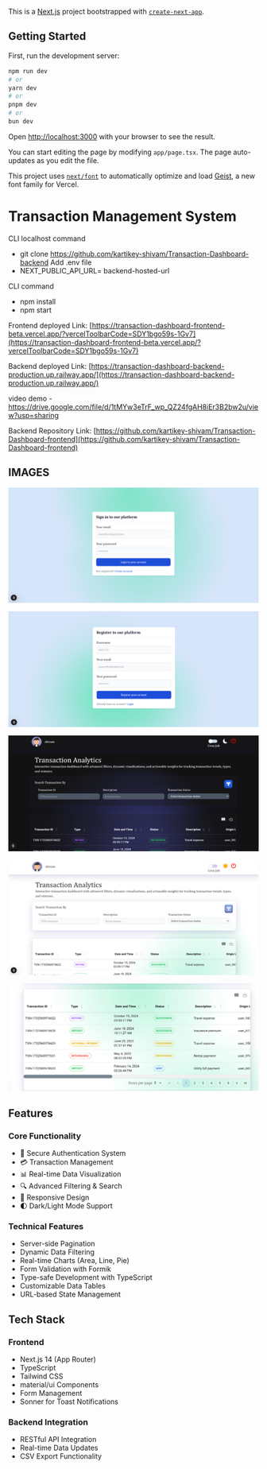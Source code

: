 This is a [Next.js](https://nextjs.org) project bootstrapped with [`create-next-app`](https://nextjs.org/docs/app/api-reference/cli/create-next-app).

## Getting Started

First, run the development server:

```bash
npm run dev
# or
yarn dev
# or
pnpm dev
# or
bun dev
```

Open [http://localhost:3000](http://localhost:3000) with your browser to see the result.

You can start editing the page by modifying `app/page.tsx`. The page auto-updates as you edit the file.

This project uses [`next/font`](https://nextjs.org/docs/app/building-your-application/optimizing/fonts) to automatically optimize and load [Geist](https://vercel.com/font), a new font family for Vercel.

# Transaction Management System


CLI localhost command

- git clone https://github.com/kartikey-shivam/Transaction-Dashboard-backend
Add .env file
- NEXT_PUBLIC_API_URL= backend-hosted-url

CLI command
- npm install
- npm start



Frontend deployed Link: [https://transaction-dashboard-frontend-beta.vercel.app/?vercelToolbarCode=SDY1bgo59s-1Gv7](https://transaction-dashboard-frontend-beta.vercel.app/?vercelToolbarCode=SDY1bgo59s-1Gv7)

Backend deployed Link: [https://transaction-dashboard-backend-production.up.railway.app/](https://transaction-dashboard-backend-production.up.railway.app/)

video demo - https://drive.google.com/file/d/1tMYw3eTrF_wp_QZ24fgAH8iEr3B2bw2u/view?usp=sharing

Backend Repository Link: [https://github.com/kartikey-shivam/Transaction-Dashboard-frontend](https://github.com/kartikey-shivam/Transaction-Dashboard-frontend)

## IMAGES

![Login Image](login.png "This is an login page")

![Register Image](register.png "This is an register page")

![Dashboard-dark Image](dashboard-dark.png "This is an dashboard page")

![Dashboard-light Image](dashboard-light.png "This is an dashboard page")

![Table Image](table1.png "This is an table page")
## Features

### Core Functionality

- 🔐 Secure Authentication System
- 💳 Transaction Management
- 📊 Real-time Data Visualization
- 🔍 Advanced Filtering & Search
- 📱 Responsive Design
- 🌓 Dark/Light Mode Support

### Technical Features

- Server-side Pagination
- Dynamic Data Filtering
- Real-time Charts (Area, Line, Pie)
- Form Validation with Formik
- Type-safe Development with TypeScript
- Customizable Data Tables
- URL-based State Management

## Tech Stack

### Frontend

- Next.js 14 (App Router)
- TypeScript
- Tailwind CSS
- material/ui Components
- Form Management
- Sonner for Toast Notifications

### Backend Integration

- RESTful API Integration
- Real-time Data Updates
- CSV Export Functionality

